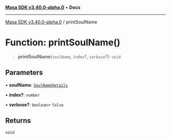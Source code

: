 [**Masa SDK v3.40.0-alpha.0**](../README.md) • **Docs**

***

[Masa SDK v3.40.0-alpha.0](../globals.md) / printSoulName

# Function: printSoulName()

> **printSoulName**(`soulName`, `index`?, `verbose`?): `void`

## Parameters

• **soulName**: [`SoulNameDetails`](../interfaces/SoulNameDetails.md)

• **index?**: `number`

• **verbose?**: `boolean`= `false`

## Returns

`void`

